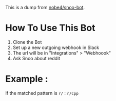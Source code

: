 This is a dump from [nobe4/snoo-bot](https://api.blockspring.com/nobe4/snoo-bot).

# How To Use This Bot

1. Clone the Bot
2. Set up a new outgoing webhook in Slack
3. The url will be in "Integrations" > "Webhoook"
4. Ask Snoo about reddit

# Example : 
If the matched pattern is `r/` :
`r/cpp`
